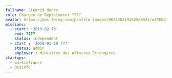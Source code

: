 ```yaml
---
fullname: Siegrid Henry
role: Chargée de Déploiement ????
avatar: https://pbs.twimg.com/profile_images/967430319262588931/e4TEk2Jb_400x400.jpg
missions:
  - start: '2019-02-13'
    end: ????
    status: independent
  - start : '2019-01-10 ???'
    status: admin
    employer : Ministère des Affaires Etrangères
startups:
  - workinfrance
  - Disinfo
---
```

